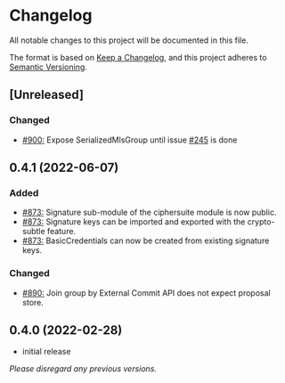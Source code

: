 # Changelog
All notable changes to this project will be documented in this file.

The format is based on [Keep a Changelog](https://keepachangelog.com/en/1.0.0/),
and this project adheres to [Semantic Versioning](https://semver.org/spec/v2.0.0.html).

## [Unreleased]

### Changed
-  [#900:](https://github.com/openmls/openmls/pull/900) Expose SerializedMlsGroup until issue [#245](https://github.com/openmls/openmls/issues/245) is done

## 0.4.1 (2022-06-07)

### Added
 - [#873:](https://github.com/openmls/openmls/pull/873) Signature sub-module of the ciphersuite module is now public.
 - [#873:](https://github.com/openmls/openmls/pull/873) Signature keys can be imported and exported with the crypto-subtle feature.
 - [#873:](https://github.com/openmls/openmls/pull/873) BasicCredentials can now be created from existing signature keys.

### Changed
 -  [#890:](https://github.com/openmls/openmls/pull/890) Join group by External Commit API does not expect proposal store.

## 0.4.0 (2022-02-28)

* initial release

*Please disregard any previous versions.*
